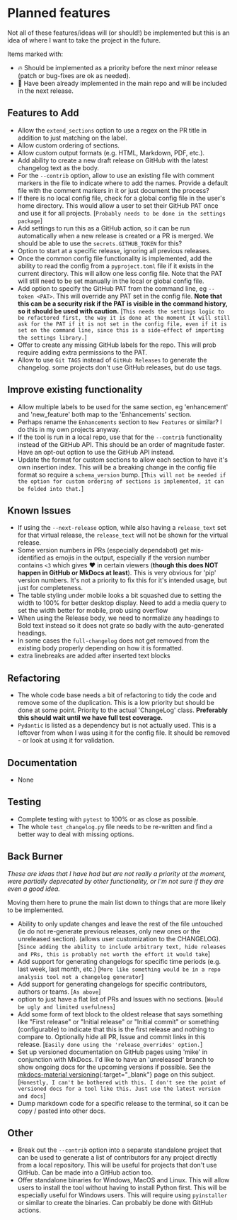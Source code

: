 # Planned features

Not all of these features/ideas will (or should!) be implemented but this is an
idea of where I want to take the project in the future.

Items marked with:

- :fire: Should be implemented as a priority before the next minor release
(patch or bug-fixes are ok as needed).
- :rocket: Have been already implemented in the main repo and will be included
in the next release.

## Features to Add

- Allow the `extend_sections` option to use a regex on the PR title in addition
  to just matching on the label.
- Allow custom ordering of sections.
- Allow custom output formats (e.g. HTML, Markdown, PDF, etc.).
- Add ability to create a new draft release on GitHub with the latest
  changelog text as the body.
- For the `--contrib` option, allow to use an existing file with comment markers
  in the file to indicate where to add the names. Provide a default file with
  the comment markers in it or just document the process?
- If there is no local config file, check for a global config file in the
  user's home directory. This would allow a user to set their GitHub PAT once
  and use it for all projects. \[`Probably needs to be done in the settings
  package`\]
- Add settings to run this as a GitHub action, so it can be run automatically
  when a new release is created or a PR is merged. We should be able to use the
  `secrets.GITHUB_TOKEN` for this?
- Option to start at a specific release, ignoring all previous releases.
- Once the common config file functionality is implemented, add the ability to
  read the config from a `pyproject.toml` file if it exists in the current
  directory. This will allow one less config file. Note that the PAT will still
  need to be set manually in the local or global config file.
- Add option to specify the GitHub PAT from the command line, eg `--token
  <PAT>`. This will override any PAT set in the config file. **Note that this
  can be a security risk if the PAT is visible in the command history, so it
  should be used with caution.** \[`This needs the settings logic to be
  refactored first, the way it is done at the moment it will still ask for the
  PAT if it is not set in the config file, even if it is set on the command
  line, since this is a side-effect of importing the settings library.`\]
- Offer to create any missing GitHub labels for the repo. This will prob require
  adding extra permissions to the PAT.
- Allow to use `Git TAGS` instead of `GitHub Releases` to generate the
  changelog. some projects don't use GitHub releases, but do use tags.

## Improve existing functionality

- Allow multiple labels to be used for the same section, eg 'enhancement'
  and 'new_feature' both map to the 'Enhancements' section.
- Perhaps rename the `Enhancements` section to `New Features` or similar? I do
  this in my own projects anyway.
- If the tool is run in a local repo, use that for the `--contrib` functionality
  instead of the GitHub API. This should be an order of magnitude faster. Have
  an opt-out option to use the GitHub API instead.
- Update the format for custom sections to allow each section to have it's own
  insertion index. This will be a breaking change in the config file format so
  require a `schema_version` bump. \[`This will not be needed if the option for
  custom ordering of sections is implemented, it can be folded into that.`\]

## Known Issues

- If using the `--next-release` option, while also having a `release_text` set for
  that virtual release, the `release_text` will not be shown for the virtual
  release.
- Some version numbers in PRs (especially dependabot) get mis-identified as
  emojis in the output, especially if the version number contains `<3` which
  gives :heart: in certain viewers (**though this does NOT happen in GitHub or
  MkDocs at least**). This is very obvious for 'pip' version numbers. It's not a
  priority to fix this for it's intended usage, but just for completeness.
- The table styling under mobile looks a bit squashed due to setting the width
  to 100% for better desktop display. Need to add a media query to set the width
  better for mobile, prob using overflow
- When using the Release body, we need to normalize any headings to Bold text
  instead so it does not grate so badly with the auto-generated headings.
- In some cases the `full-changelog` does not get removed from the existing body
  properly depending on how it is formatted.
- extra linebreaks are added after inserted text blocks

## Refactoring

- The whole code base needs a bit of refactoring to tidy the code and remove some
of the duplication. This is a low priority but should be done at some point.
Priority to the actual 'ChangeLog' class. **Preferably this should wait until we
have full test coverage.**
- `Pydantic` is listed as a dependency but is not actually used. This is a
  leftover from when I was using it for the config file. It should be removed -
  or look at using it for validation.

## Documentation

- None

## Testing

- Complete testing with `pytest` to 100% or as close as possible.
- The whole `test_changelog.py` file needs to be re-written and find a better
  way to deal with missing options.

## Back Burner

*These are ideas that I have had but are not really a priority at the moment,
were partially deprecated by other functionality, or I'm not sure if they are
even a good idea.*

Moving them here to prune the main list down to things that are more likely to
be implemented.

- Ability to only update changes and leave the rest of the file untouched (ie do
  not re-generate previous releases, only new ones or the unreleased section).
  (allows user customization to the CHANGELOG). \[`Since adding the ability to
  include arbitrary text, hide releases and PRs, this is probably not worth the
  effort it would take`\]
- Add support for generating changelogs for specific time periods (e.g. last
  week, last month, etc.) \[`More like something would be in a repo analysis
  tool not a changelog generator`\]
- Add support for generating changelogs for specific contributors, authors or
  teams. \[`As above`\]
- option to just have a flat list of PRs and Issues with no sections. \[`Would
  be ugly and limited usefulness`\]
- Add some form of text block to the oldest release that says something like
  "First release" or "Initial release" or "Initial commit" or something
  (configurable) to indicate that this is the first release and nothing to
  compare to. Optionally hide all PR, Issue and commit links in this release.
  \[`Easily done using the 'release_overrides' option.`\]
- Set up versioned documentation on GitHub pages using 'mike' in conjunction with
  MkDocs. I'd like to have an 'unreleased' branch to show ongoing docs for the
  upcoming versions if possible. See the
  [mkdocs-material versioning](https://squidfunk.github.io/mkdocs-material/setup/setting-up-versioning/){:target="_blank"}
  page on this subject. \[`Honestly, I can't be bothered with this. I don't see
  the point of versioned docs for a tool like this. Just use the latest version
  and docs`]
- Dump markdown code for a specific release to the terminal, so it can be copy /
  pasted into other docs.

## Other

- Break out the `--contrib` option into a separate standalone project that can
  be used to generate a list of contributors for any project directly from a
  local repository. This will be useful for projects that don't use GitHub. Can
  be made into a GitHub action too.
- Offer standalone binaries for Windows, MacOS and Linux. This will allow users
  to install the tool without having to install Python first. This will be
  especially useful for Windows users. This will require using `pyinstaller` or
  similar to create the binaries. Can probably be done with GitHub actions.
